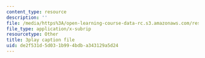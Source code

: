 ```yaml
---
content_type: resource
description: ''
file: /media/https%3A/open-learning-course-data-rc.s3.amazonaws.com/res-15-003-shaping-the-future-of-work-15-662x-spring-2016/de2f531d5d031b994bdba343129a5d24_WJUHzSQPRVM.srt
file_type: application/x-subrip
resourcetype: Other
title: 3play caption file
uid: de2f531d-5d03-1b99-4bdb-a343129a5d24
---
```

